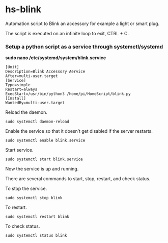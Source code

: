 # hs-blink

Automation script to Blink an accessory for example a light or smart plug.

The script is executed on an infinite loop to exit, CTRL + C.

### Setup a python script as a service through systemctl/systemd

**sudo nano /etc/systemd/system/blink.service**

```
[Unit]
Description=Blink Accessory Aervice
After=multi-user.target
[Service]
Type=simple
Restart=always
ExecStart=/usr/bin/python3 /home/pi/HomeScript/blink.py
[Install]
WantedBy=multi-user.target
```

Reload the daemon.

```
sudo systemctl daemon-reload
```

Enable the service so that it doesn’t get disabled if the server restarts.

```
sudo systemctl enable blink.service
```

Start service.

```
sudo systemctl start blink.service
```

Now the service is up and running.

There are several commands to start, stop, restart, and check status.

To stop the service.

```
sudo systemctl stop blink
```

To restart.

```
sudo systemctl restart blink
```

To check status.

```
sudo systemctl status blink
```

